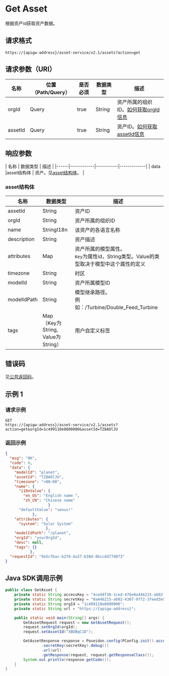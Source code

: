 # Get Asset

根据资产id获取资产数据。

## 请求格式

```
https://{apigw-address}/asset-service/v2.1/assets?action=get
```

## 请求参数（URI）

| 名称          | 位置（Path/Query） | 是否必须 | 数据类型 | 描述      |
|---------------|------------------|----------|-----------|--------------|
| orgId         | Query            | true     | String    | 资产所属的组织ID。[如何获取orgId信息](/docs/api/zh_CN/latest/api_faqs#id-orgid-orgid)                |
| assetId       | Query            | true    | String    | 资产ID。[如何获取assetId信息](/docs/api/zh_CN/latest/api_faqs.html#asset-id-assetid-assetid)        |


## 响应参数

| 名称  | 数据类型 | 描述 |
|------|------------|-----------|-------------|
| data    |asset结构体 | 资产。见[asset结构体](/docs/api/zh_CN/latest/asset/get_asset.html#id3)。    |


### asset结构体

| 名称  |  数据类型      | 描述               |
|-------|---------|---------------------------|
| assetId |  String | 资产ID|
| orgId      | String    | 资产所属的组织ID|
| name | StringI18n |该资产的各语言名称|
| description   | String | 资产描述|
|attributes   |Map  |资产所属的模型属性。<br>`Key`为属性id，String类型。Value的类型取决于模型中这个属性的定义|
|timezone  |  String  |时区|
|modelId|String|资产所属模型ID|
|modelIdPath|String|模型继承路径。<br>例如：/Turbine/Double_Feed_Turbine|
|tags|Map<br>（Key为String, Value为String）|用户自定义标签|


## 错误码

见[公共返回码](/docs/api/zh_CN/latest/overview.html#id8)。



## 示例 1

### 请求示例

```
GET
https://{apigw-address}/asset-service/v2.1/assets?action=get&orgId=1c499110e8800000&assetId=TZ8AOlJU

```

### 返回示例

```json
{
  "msg": "OK",
  "code": 0,
  "data": {
    "modelId": "planet",
    "assetId": "TZ8AOlJU",
    "timezone": "+00:00",
    "name": {
      "i18nValue": {
        "en_US": "English name ",
        "zh_CN": "Chinese name"
                   }
      "defaultValue": "venus!"
            },
    "attributes": {
      "system": "Solar System"
                  },
    "modelIdPath": "/planet",
    "orgId": "yourOrgId",
    "desc": null,
    "tags": {}
           },
  "requestId": "9a5cfbac-b2f8-4a37-b38d-8bccdd77d073"
}
```


## Java SDK调用示例

```java
public class GetAsset {
    private static String accessKey = "4ced4f38-1ced-476e0a446215-a602-4307";
    private static String secretKey = "0a446215-a602-4307-9ff2-3feed3e983ce";
    private static String orgId = "1c499110e8800000";
    private static String url = "https://{apigw-address}";

    public static void main(String[] args) {
        GetAssetRequest request = new GetAssetRequest();
        request.setOrgId(orgId);
        request.setAssetId("XBOBqC1O");

        GetAssetResponse response = Poseidon.config(PConfig.init().accessKey(accessKey)
                .secretKey(secretKey).debug())
                .url(url)
                .getResponse(request, request.getResponseClass());
        System.out.println(response.getCode());
    }
}
```
